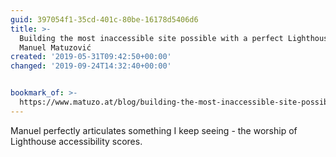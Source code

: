 ```yaml
---
guid: 397054f1-35cd-401c-80be-16178d5406d6
title: >-
  Building the most inaccessible site possible with a perfect Lighthouse score -
  Manuel Matuzović
created: '2019-05-31T09:42:50+00:00'
changed: '2019-09-24T14:32:40+00:00'


bookmark_of: >-
  https://www.matuzo.at/blog/building-the-most-inaccessible-site-possible-with-a-perfect-lighthouse-score/
---
```


Manuel perfectly articulates something I keep seeing - the worship of Lighthouse accessibility scores. 
